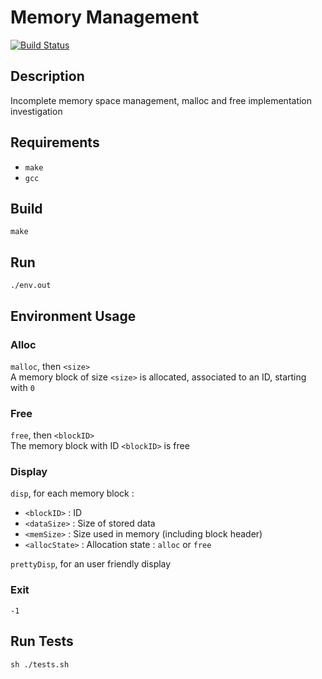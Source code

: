 
# Memory Management

[![Build Status](https://travis-ci.com/M4p4ch3/memoryManagement.svg?branch=master)](https://travis-ci.com/M4p4ch3/memoryManagement)

## Description

Incomplete memory space management, malloc and free implementation investigation

## Requirements

- `make`
- `gcc`

## Build

```linux
make
```

## Run

```linux
./env.out
```

## Environment Usage

### Alloc

`malloc`, then `<size>`</br>
A memory block of size `<size>` is allocated, associated to an ID, starting with `0`

### Free

`free`, then `<blockID>`</br>
The memory block with ID `<blockID>` is free

### Display

`disp`, for each memory block :</br>

- `<blockID>` : ID</br>
- `<dataSize>` : Size of stored data</br>
- `<memSize>` : Size used in memory (including block header)</br>
- `<allocState>` : Allocation state : `alloc` or `free`</br>

`prettyDisp`, for an user friendly display</br>

### Exit

`-1`

## Run Tests

```linux
sh ./tests.sh
```
